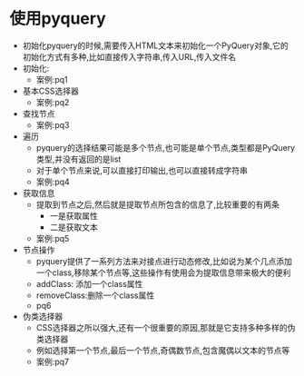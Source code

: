 # 使用pyquery
- 初始化pyquery的时候,需要传入HTML文本来初始化一个PyQuery对象,它的初始化方式有多种,比如直接传入字符串,传入URL,传入文件名
- 初始化:
    - 案例:pq1
- 基本CSS选择器
    - 案例:pq2
- 查找节点
    - 案例:pq3
- 遍历
    - pyquery的选择结果可能是多个节点,也可能是单个节点,类型都是PyQuery类型,并没有返回的是list
    - 对于单个节点来说,可以直接打印输出,也可以直接转成字符串
    - 案例:pq4
- 获取信息
    - 提取到节点之后,然后就是提取节点所包含的信息了,比较重要的有两条
        - 一是获取属性
        - 二是获取文本
    - 案例:pq5
- 节点操作
    - pyquery提供了一系列方法来对接点进行动态修改,比如说为某个几点添加一个class,移除某个节点等,这些操作有使用会为提取信息带来极大的便利
    - addClass: 添加一个class属性
    - removeClass:删除一个class属性
    - pq6
 - 伪类选择器
    - CSS选择器之所以强大,还有一个很重要的原因,那就是它支持多种多样的伪类选择器
    - 例如选择第一个节点,最后一个节点,奇偶数节点,包含魔偶以文本的节点等
    - 案例:pq7